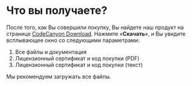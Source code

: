 # Что вы получаете?

После того, как Вы совершили покупку, Вы найдете наш продукт на странице [CodeCanyon Download](https://codecanyon.net/downloads). Нажмите «**Скачать**», и Вы увидите всплывающее окно со следующими параметрами:

1. Все файлы и документация
2. Лицензионный сертификат и код покупки \(PDF\)
3. Лицензионный сертификат и код покупки \(текст\)

Мы рекомендуем загружать все файлы.

